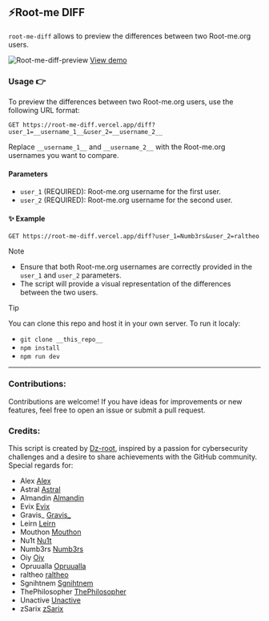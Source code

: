 ## ⚡️Root-me DIFF 

`root-me-diff` allows  to preview the differences between two Root-me.org users. 

![Root-me-diff-preview](https://i.ibb.co/sKzqrJy/Root-me-DIFF.png)
[View demo](https://root-me-diff.vercel.app/diff?user_1=numb3rs&user_2=ech0)


### Usage 👉
To preview the differences between two Root-me.org users, use the following URL format:

```
GET https://root-me-diff.vercel.app/diff?user_1=__username_1__&user_2=__username_2__
```

Replace `__username_1__` and `__username_2__` with the Root-me.org usernames you want to compare.

#### Parameters
- `user_1` (REQUIRED): Root-me.org username for the first user.
- `user_2` (REQUIRED): Root-me.org username for the second user.

#### ✨ Example
```
GET https://root-me-diff.vercel.app/diff?user_1=Numb3rs&user_2=raltheo
```

> [!NOTE]
> - Ensure that both Root-me.org usernames are correctly provided in the `user_1` and `user_2` parameters.
> - The script will provide a visual representation of the differences between the two users.

> [!TIP]
> You can clone this repo and host it in your own server.
> To run it localy:
> * `git clone __this_repo__`
> * `npm install` 
> * `npm run dev`


---
### Contributions:
Contributions are welcome! If you have ideas for improvements or new features, feel free to open an issue or submit a pull request.


### Credits:
This script is created by [Dz-root](https://www.root-me.org/dz-root), inspired by a passion for cybersecurity challenges and a desire to share achievements with the GitHub community.
Special regards for:
* Alex [Alex]()
* Astral [Astral](https://www.root-me.org/astral-728472)
* Almandin [Almandin](https://www.root-me.org/Almandin)
* Evix [Evix](https://www.root-me.org/Evix)
* Gravis_ [Gravis_](https://www.root-me.org/Gravis_)
* Leirn [Leirn](https://www.root-me.org/leirn)
* Mouthon [Mouthon](https://www.root-me.org/mouthon-396365)
* Nu1t [Nu1t](https://www.root-me.org/Nu1t)
* Numb3rs [Numb3rs](https://www.root-me.org/Numb3rs)
* Oiy [Oiy](https://www.root-me.org/Oiy)
* Opruualla [Opruualla](https://www.root-me.org/Opruualla)
* raltheo  [raltheo](https://www.root-me.org/raltheo)
* Sgnihtnem [Sgnihtnem]()
* ThePhilosopher [ThePhilosopher](https://www.root-me.org/ThePhilosopher)
* Unactive [Unactive](https://www.root-me.org/Unactive)
* zSarix [zSarix](https://www.root-me.org/zSarix-502944)


